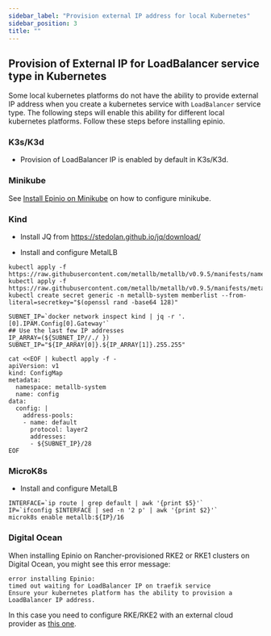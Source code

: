 ```yaml
---
sidebar_label: "Provision external IP address for local Kubernetes"
sidebar_position: 3
title: ""
---
```


## Provision of External IP for LoadBalancer service type in Kubernetes

Some local kubernetes platforms do not have the ability to provide external IP address when you create a kubernetes service with `LoadBalancer` service type. The following steps will enable this ability for different local kubernetes platforms. Follow these steps before installing epinio.

### K3s/K3d

* Provision of LoadBalancer IP is enabled by default in K3s/K3d.

### Minikube

See [Install Epinio on Minikube](install_epinio_on_minikube.md) on how to
configure minikube.

### Kind 

* Install JQ from https://stedolan.github.io/jq/download/

* Install and configure MetalLB 
```
kubectl apply -f https://raw.githubusercontent.com/metallb/metallb/v0.9.5/manifests/namespace.yaml
kubectl apply -f https://raw.githubusercontent.com/metallb/metallb/v0.9.5/manifests/metallb.yaml
kubectl create secret generic -n metallb-system memberlist --from-literal=secretkey="$(openssl rand -base64 128)"

SUBNET_IP=`docker network inspect kind | jq -r '.[0].IPAM.Config[0].Gateway'`
## Use the last few IP addresses
IP_ARRAY=(${SUBNET_IP//./ })
SUBNET_IP="${IP_ARRAY[0]}.${IP_ARRAY[1]}.255.255"

cat <<EOF | kubectl apply -f -
apiVersion: v1
kind: ConfigMap
metadata:
  namespace: metallb-system
  name: config
data:
  config: |
    address-pools:
    - name: default
      protocol: layer2
      addresses:
      - ${SUBNET_IP}/28
EOF
```

### MicroK8s

* Install and configure MetalLB
```
INTERFACE=`ip route | grep default | awk '{print $5}'`
IP=`ifconfig $INTERFACE | sed -n '2 p' | awk '{print $2}'`
microk8s enable metallb:${IP}/16
```

### Digital Ocean

When installing Epinio on Rancher-provisioned RKE2 or RKE1
clusters on Digital Ocean, you might see this error message:

```
error installing Epinio:
timed out waiting for LoadBalancer IP on traefik service
Ensure your kubernetes platform has the ability to provision a LoadBalancer IP address.
```

In this case you need to configure RKE/RKE2 with an external cloud
provider as [this one](https://github.com/digitalocean/digitalocean-cloud-controller-manager).
